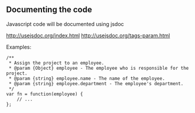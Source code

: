 ## Documenting the code ##

Javascript code will be documented using jsdoc

http://usejsdoc.org/index.html
http://usejsdoc.org/tags-param.html

Examples:

```
/**
 * Assign the project to an employee.
 * @param {Object} employee - The employee who is responsible for the project.
 * @param {string} employee.name - The name of the employee.
 * @param {string} employee.department - The employee's department.
 */
var fn = function(employee) {
    // ...
};
```


